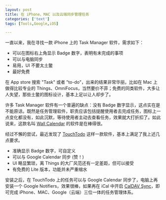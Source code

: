 ```yaml
---
layout: post
title: 在 iPhone、MAC 以及云端同步管理任务
categories: ['text']
tags: [Tools,Google,iOS]

---
```


一直以来，我在寻找一款 iPhone 上的 Task Manager 软件，需求如下：

* 可以在图标右上角显示 Badge 数字，表明有未完成的事项
* 可以与电脑同步
* 易用，UI 不要太土鳖
* 最好免费


在 App store 搜索 "Task" 或者 "to-do"，出来的结果非常华丽，比如在 Mac 上做得比较专业的 Things、OmniFocus，当然要价不菲；免费的同类软件，大多让人失望，那些土鳖的图标设计，基本上足以让人却步了。

许多 Task Manager 软件有一个普遍的缺点：没有 Badge 数字显示，这点实在是不能原谅。既然是任务管理软件，职责应该包括提醒使用者去完成任务，图标上一点变化都没有，如此沉默，等待使用者主动去查看任务，效果就大打折扣了。如此说来，这款名叫 [Wall Calendar](http://kray.jp/software/iphone/wallcalendar/) 的软件是在棒得很。

经过不懈的尝试，最近发现了 [TouchTodo](http://kopuschen.com/TouchTodo.aspx) 这样一款软件，基本上满足了我上述几点要求。

* 准确显示 Badge 数字，可自定义
* 可以与 Google Calendar 同步 (赞！)
* UI 略显繁琐，离 Things 的大厂风范还有一定差距，但可以接受
* 有免费的 Lite 版本，功能并未严重缩水

安装之后，在 TouchTodo 上的任务可以与 Google Calendar 同步了，电脑上再安装一个 Google Notifiers，效果很棒，如果再在 iCal 中开启 [CalDAV Sync](http://www.google.com/support/calendar/bin/answer.py?hl=en&answer=99358#ical)，即可完成 iPhone、MAC、Google（云端）三位一体的任务管理体系。